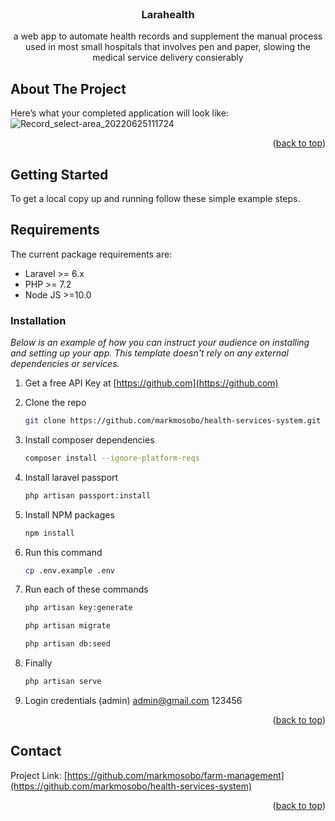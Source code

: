 <!-- PROJECT SHIELDS -->
<!--
*** I'm using markdown "reference style" links for readability.
*** Reference links are enclosed in brackets [ ] instead of parentheses ( ).
*** See the bottom of this document for the declaration of the reference variables
*** for contributors-url, forks-url, etc. This is an optional, concise syntax you may use.
*** https://www.markdownguide.org/basic-syntax/#reference-style-links
-->
<!-- [![Contributors][contributors-shield]][contributors-url]
[![Forks][forks-shield]][forks-url]
[![Stargazers][stars-shield]][stars-url]
[![Issues][issues-shield]][issues-url]
[![MIT License][license-shield]][license-url]
[![LinkedIn][linkedin-shield]][linkedin-url] -->

<!-- PROJECT LOGO -->
<br />
<div align="center">
  <a href="https://github.com/markmosobo/health-services-system">
<!--     <img src="images/logo.png" alt="Logo" width="80" height="80"> -->
  </a>

  <h3 align="center"> Larahealth</h3>

  <p align="center">
    a web app to automate health records and supplement the manual process used in most small hospitals that involves pen and paper, slowing the            medical service delivery consierably
    <br />

  </p>
</div>

<!-- ABOUT THE PROJECT -->
## About The Project
Here’s what your completed application will look like:
![Record_select-area_20220625111724](https://user-images.githubusercontent.com/34887895/175765218-c7578cbd-2050-4124-be2f-1680d3be7a2b.gif)



<p align="right">(<a href="#top">back to top</a>)</p>

<!-- GETTING STARTED -->
## Getting Started

To get a local copy up and running follow these simple example steps.

## Requirements

The current package requirements are:

- Laravel >= 6.x
- PHP >= 7.2
- Node JS >=10.0

### Installation

_Below is an example of how you can instruct your audience on installing and setting up your app. This template doesn't rely on any external dependencies or services._

1. Get a free API Key at [https://github.com](https://github.com)
2. Clone the repo
   ```sh
   git clone https://github.com/markmosobo/health-services-system.git
   ```
2. Install composer dependencies
   ```sh
   composer install --ignore-platform-reqs
   ```
2. Install laravel passport
    ```sh
    php artisan passport:install
    ```
4. Install NPM packages
   ```sh
   npm install
   ```
5. Run this command
   ```sh
   cp .env.example .env
   ```

6. Run each of these commands 
   ```sh
   php artisan key:generate
   ```
   ```sh
   php artisan migrate
   ```
   ```sh
   php artisan db:seed
   ```   
7. Finally
   ```sh
   php artisan serve
   ```  
8. Login credentials (admin)
    admin@gmail.com
    123456   
<p align="right">(<a href="#top">back to top</a>)</p>

<!-- CONTACT -->
## Contact

<!-- Your Name - [@your_twitter](https://twitter.com/markmosobo) - email@example.com
 -->
Project Link: [https://github.com/markmosobo/farm-management](https://github.com/markmosobo/health-services-system)

<p align="right">(<a href="#top">back to top</a>)</p>

<!-- MARKDOWN LINKS & IMAGES -->
<!-- https://www.markdownguide.org/basic-syntax/#reference-style-links -->
<!-- [contributors-shield]: https://img.shields.io/github/contributors/markmosobo/health-services-system.git.svg?style=for-the-badge
[contributors-url]: https://github.com/markmosobo/health-services-system/graphs/contributors
[forks-shield]: https://img.shields.io/github/forks/markmosobo/health-services-system.svg?style=for-the-badge
[forks-url]: https://github.com/markmosobo/health-services-system/network/members
[stars-shield]: https://img.shields.io/github/stars/markmosobo/health-services-system.svg?style=for-the-badge
[stars-url]: https://github.com/markmosobo/health-services-system/stargazers
[issues-shield]: https://img.shields.io/github/issues/markmosobo/health-services-system.svg?style=for-the-badge
[issues-url]: https://github.com/markmosobo/health-services-system/issues
[license-shield]: https://img.shields.io/github/license/markmosobo/health-services-system.svg?style=for-the-badge
[license-url]: https://github.com/markmosobo/health-services-system/LICENSE.txt
[linkedin-shield]: https://img.shields.io/badge/-LinkedIn-black.svg?style=for-the-badge&logo=linkedin&colorB=555
[linkedin-url]: https://linkedin.com/in/mark-mosobo
[product-screenshot]: images/screenshot.png -->
